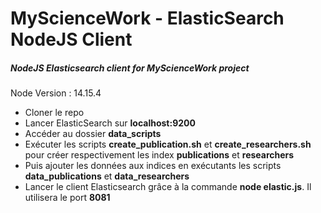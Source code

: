 # MyScienceWork - ElasticSearch NodeJS Client 

##### NodeJS Elasticsearch client for MyScienceWork project
Node Version : 14.15.4

* Cloner le repo
* Lancer ElasticSearch sur **localhost:9200**
* Accéder au dossier **data_scripts**
* Exécuter les scripts **create_publication.sh** et **create_researchers.sh** pour créer respectivement les index **publications** et **researchers**
* Puis ajouter les données aux indices en exécutants les scripts **data_publications** et **data_researchers**
* Lancer le client Elasticsearch grâce à la commande **node elastic.js**. Il utilisera le port **8081**
